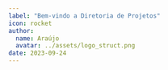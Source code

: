 ```yaml
---
label: "Bem-vindo a Diretoria de Projetos"
icon: rocket
author:
  name: Araújo
  avatar: ../assets/logo_struct.png
date: 2023-09-24
---
```

